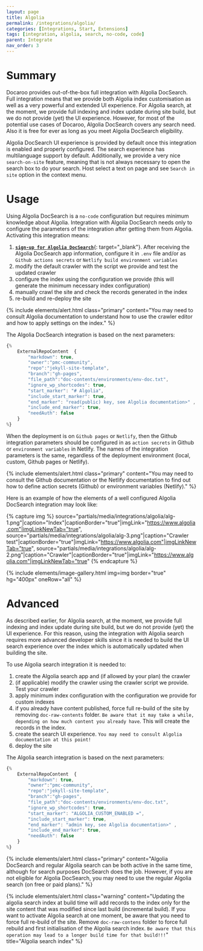 ```yaml
---
layout: page
title: Algolia
permalink: /integrations/algolia/
categories: [Integrations, Start, Extensions]
tags: [integration, algolia, search, no-code, code]
parent: Integrate
nav_order: 3
---
```


# Summary
Docaroo provides out-of-the-box full integration with Algolia DocSearch. Full integration means that we provide both Algolia index customisation as well as a very powerful and extended UI experience. For Algolia search, at the moment, we provide full indexing and index update during site build, but we do not provide (yet) the UI experience. However, for most of the potential use cases of Docaroo, Algolia DocSearch covers any search need. Also it is free for ever as long as you meet Algolia DocSearch eligibility.

Algolia DocSearch UI experience is provided by default once this integration is enabled and properly configured. The search experience has multilanguage support by default. Additionally, we provide a very nice `search-on-site` feature, meaning that is not always necessary to open the search box to do your search. Host select a text on page and see `Search in site` option in the context menu. 

# Usage
Using Algolia DocSearch is a `no-code` configuration but requires minimum knowledge about Algolia. Integration with Algolia DocSearch needs only to configure the parameters of the integration after getting them from Algolia. Activating this integration means:
1. [**`sign-up for Algolia DocSearch`**](https://docsearch.algolia.com/){: target="_blank"}. After receiving the Algolia DocSearch app information, configure it in `.env` file and/or as `Github actions secrets` or `Netlify build environment variables`
2. modify the default crawler with the script we provide and test the updated crawler
3. configure the index using the configuration we provide (this will generate the minimum necessary index configuration)
4. manually crawl the site and check the records generated in the index
5. re-build and re-deploy the site

{% include elements/alert.html 
  class="primary" 
  content="You may need to consult Algolia documentation to understand how to use the crawler editor and how to apply settings on the index."
%}

The Algolia DocSearch integration is based on the next parameters:

```javascript
{% 
    ExternalRepoContent  { 
        "markdown": true,
        "owner":"pmc-community", 
        "repo":"jekyll-site-template", 
        "branch":"gh-pages", 
        "file_path":"doc-contents/environments/env-doc.txt", 
        "ignore_wp_shortcodes": true, 
        "start_marker": "# Algolia",
        "include_start_marker": true,
        "end_marker": "read(public) key, see Algolia documentation>" ,
        "include_end_marker": true,
        "needAuth": false
    }
%}
```

When the deployment is on `Github pages` or `Netlify`, then the Github integration parameters should be configured in as `action secrets` in Github or `environment variables` in Netlify. The names of the integration parameters is the same, regardless of the deployment environment (local, custom, Github pages or Netlify).

{% include elements/alert.html 
  class="primary" 
  content="You may need to consult the Github documentation or the Netlify documentation to find out how to define action secrets (Github) or environment variables (Netlify)."
%}

Here is an example of how the elements of a well configured Algolia DocSearch integration may look like:

{% capture img %}
    source="partials/media/integrations/algolia/alg-1.png"|caption="Index"|captionBorder="true"|imgLink="https://www.algolia.com"|imgLinkNewTab="true",
    source="partials/media/integrations/algolia/alg-3.png"|caption="Crawler test"|captionBorder="true"|imgLink="https://www.algolia.com"|imgLinkNewTab="true",
    source="partials/media/integrations/algolia/alg-2.png"|caption="Crawler"|captionBorder="true"|imgLink="https://www.algolia.com"|imgLinkNewTab="true"
{% endcapture %}

{% include elements/image-gallery.html 
  img=img 
  border="true" 
  hg="400px"
  oneRow="all" 
%}

# Advanced
As described earlier, for Algolia search, at the moment, we provide full indexing and index update during site build, but we do not provide (yet) the UI experience. For this reason, using the integration with Algolia search requires more advanced developer skills since it is needed to build the UI search experience over the index which is automatically updated when building the site.

To use Algolia search integration it is needed to:
1. create the Algolia search app and (if allowed by your plan) the crawler
2. (if applicable) modify the crawler using the crawler script we provide. Test your crawler
3. apply minimum index configuration with the configuration we provide for custom indexes
4. if you already have content published, force full re-build of the site by removing `doc-raw-contents` folder. `Be aware that it may take a while, depending on how much content you already have`. This will create the records in the index.
5. create the search UI experience. `You may need to consult Algolia documentation at this point!`
6. deploy the site

The Algolia search integration is based on the next parameters:

```javascript
{% 
    ExternalRepoContent  { 
        "markdown": true,
        "owner":"pmc-community", 
        "repo":"jekyll-site-template", 
        "branch":"gh-pages", 
        "file_path":"doc-contents/environments/env-doc.txt", 
        "ignore_wp_shortcodes": true, 
        "start_marker": "ALGOLIA_CUSTOM_ENABLED =",
        "include_start_marker": true,
        "end_marker": "admin key, see Algolia documentation>" ,
        "include_end_marker": true,
        "needAuth": false
    }
%}
```
{% include elements/alert.html 
  class="primary" 
  content="Algolia DocSearch and regular Algolia search can be both active in the same time, although for search purposes DocSearch does the job. However, if you are not eligible for Algolia DocSearch, you may need to use the regular Algolia search (on free or paid plans)."
%}

{% include elements/alert.html 
  class="warning" 
  content="Updating the algolia search index at build time will add records to the index only for the site content that was modified since last build (incremental build). If you want to activate Algolia search at one moment, be aware that you need to force full re-build of the site. Remove `doc-raw-contens` folder to force full rebuild and first initialisation of the Algolia search index. `Be aware that this operation may lead to a longer build time for that build!!!`"
  title="Algolia search index"
%}